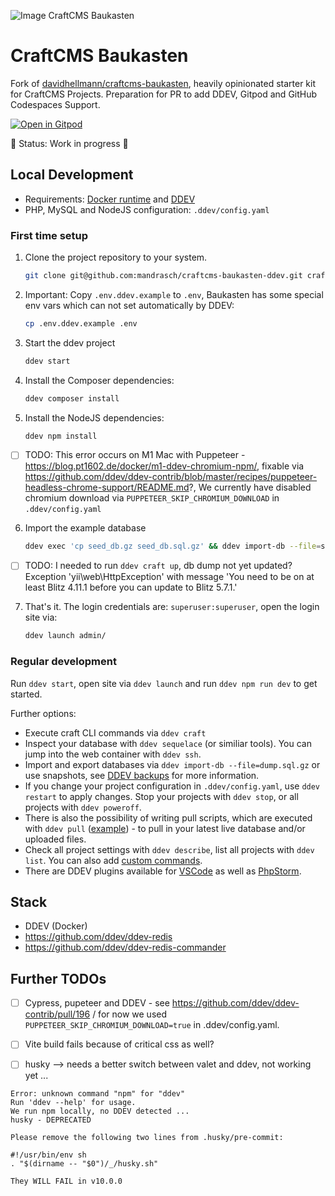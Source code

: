 ![Image CraftCMS Baukasten](CraftCMS-Baukasten.png)

# CraftCMS Baukasten

Fork of [davidhellmann/craftcms-baukasten](https://github.com/davidhellmann/craftcms-baukasten), heavily opinionated starter kit for CraftCMS Projects. Preparation for PR to add DDEV, Gitpod and GitHub Codespaces Support.

[![Open in Gitpod](https://gitpod.io/button/open-in-gitpod.svg)](https://gitpod.io/#https://github.com/mandrasch/craftcms-baukasten-ddev/)

🚧 Status: Work in progress 🚧

## Local Development

- Requirements: [Docker runtime](https://ddev.readthedocs.io/en/stable/users/install/docker-installation/) and [DDEV](https://ddev.readthedocs.io/en/stable/users/install/ddev-installation/)
- PHP, MySQL and NodeJS configuration: `.ddev/config.yaml`

### First time setup

1. Clone the project repository to your system.
   ```sh
   git clone git@github.com:mandrasch/craftcms-baukasten-ddev.git craftcms-baukasten-ddev && cd craftcms-baukasten-ddev
   ```

2. Important: Copy `.env.ddev.example` to `.env`, Baukasten has some special env vars which can not set automatically by DDEV:
   ```sh
   cp .env.ddev.example .env
   ```

2. Start the ddev project
   ```sh
   ddev start
   ```

4. Install the Composer dependencies:
   ```sh
   ddev composer install
   ```

5. Install the NodeJS dependencies:
   ```sh
   ddev npm install
   ```

- [ ] TODO: This error occurs on M1 Mac with Puppeteer - https://blog.pt1602.de/docker/m1-ddev-chromium-npm/, fixable via https://github.com/ddev/ddev-contrib/blob/master/recipes/puppeteer-headless-chrome-support/README.md?, We currently have disabled chromium download via `PUPPETEER_SKIP_CHROMIUM_DOWNLOAD` in `.ddev/config.yaml`

6. Import the example database
    ```sh
    ddev exec 'cp seed_db.gz seed_db.sql.gz' && ddev import-db --file=seed_db.sql.gz && ddev exec 'rm seed_db.sql.gz'
    ```

- [ ] TODO: I needed to run `ddev craft up`, db dump not yet updated? Exception 'yii\web\HttpException' with message 'You need to be on at least Blitz 4.11.1 before you can update to Blitz 5.7.1.'

7. That's it. The login credentials are: `superuser:superuser`, open the login site via:
   ```sh
   ddev launch admin/
   ```

### Regular development

Run `ddev start`, open site via `ddev launch` and run `ddev npm run dev` to get started.

Further options:

- Execute craft CLI commands via `ddev craft`
- Inspect your database with `ddev sequelace` (or similiar tools). You can jump into the web container with `ddev ssh`. 
- Import and export databases via `ddev import-db --file=dump.sql.gz` or use snapshots, see [DDEV backups](https://ddev.com/blog/ddev-backups/) for more information.
- If you change your project configuration in `.ddev/config.yaml`, use `ddev restart` to apply changes. Stop your projects with `ddev stop`, or all projects with `ddev poweroff`.  
- There is also the possibility of writing pull scripts, which are executed with `ddev pull` ([example](https://github.com/mandrasch/ddev-craftcms-vite/blob/main/.ddev/providers/production.yaml)) - to pull in your latest live database and/or uploaded files.
- Check all project settings with `ddev describe`, list all projects with `ddev list`. You can also add [custom commands](https://ddev.readthedocs.io/en/stable/users/extend/custom-commands/).
- There are DDEV plugins available for [VSCode](https://marketplace.visualstudio.com/items?itemName=biati.ddev-manager) as well as [PhpStorm](https://plugins.jetbrains.com/plugin/18813-ddev-integration).

## Stack

- DDEV (Docker)
- https://github.com/ddev/ddev-redis
- https://github.com/ddev/ddev-redis-commander

## Further TODOs

- [ ] Cypress, pupeteer and DDEV - see https://github.com/ddev/ddev-contrib/pull/196 / for now we used `PUPPETEER_SKIP_CHROMIUM_DOWNLOAD=true` in .ddev/config.yaml. 

- [ ] Vite build fails because of critical css as well?

- [ ] husky --> needs a better switch between valet and ddev, not working yet ... 

```
Error: unknown command "npm" for "ddev"
Run 'ddev --help' for usage.
We run npm locally, no DDEV detected ...
husky - DEPRECATED
```

```
Please remove the following two lines from .husky/pre-commit:

#!/usr/bin/env sh
. "$(dirname -- "$0")/_/husky.sh"

They WILL FAIL in v10.0.0
```
